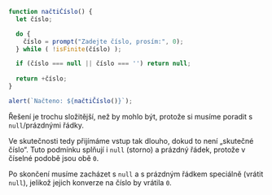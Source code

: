 
```js run demo
function načtiČíslo() {
  let číslo;

  do {
    číslo = prompt("Zadejte číslo, prosím:", 0);
  } while ( !isFinite(číslo) );

  if (číslo === null || číslo === '') return null;
  
  return +číslo;
}

alert(`Načteno: ${načtiČíslo()}`);
```

Řešení je trochu složitější, než by mohlo být, protože si musíme poradit s `null`/prázdnými řádky.

Ve skutečnosti tedy přijímáme vstup tak dlouho, dokud to není „skutečné číslo“. Tuto podmínku splňují i `null` (storno) a prázdný řádek, protože v číselné podobě jsou obě `0`.

Po skončení musíme zacházet s `null` a s prázdným řádkem speciálně (vrátit `null`), jelikož jejich konverze na číslo by vrátila `0`.

